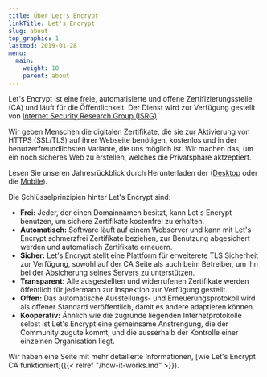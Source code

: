 ```yaml
---
title: Über Let's Encrypt
linkTitle: Let's Encrypt
slug: about
top_graphic: 1
lastmod: 2019-01-28
menu:
  main:
    weight: 10
    parent: about
---
```


Let's Encrypt ist eine freie, automatisierte und offene Zertifizierungsstelle (CA) und läuft für die Öffentlichkeit. Der Dienst wird zur Verfügung gestellt von [Internet Security Research Group (ISRG)](https://www.abetterinternet.org/).

Wir geben Menschen die digitalen Zertifikate, die sie zur Aktivierung von HTTPS (SSL/TLS) auf ihrer Webseite benötigen, kostenlos und in der benutzerfreundlichsten Variante, die uns möglich ist. Wir machen das, um ein noch sicheres Web zu erstellen, welches die Privatsphäre aktzeptiert.

Lesen Sie unseren Jahresrückblick durch Herunterladen der ([Desktop](https://abetterinternet.org/documents/2019-ISRG-Annual-Report-Desktop.pdf) oder die [Mobile](https://abetterinternet.org/documents/2019-ISRG-Annual-Report-Mobile.pdf)).

Die Schlüsselprinzipien hinter Let's Encrypt sind:

* <strong>Frei:</strong> Jeder, der einen Domainnamen besitzt, kann Let's Encrypt benutzen, um sichere Zertifikate kostenfrei zu erhalten.
* <strong>Automatisch:</strong> Software läuft auf einem Webserver und kann mit Let's Encrypt schmerzfrei Zertifikate beziehen, zur Benutzung abgesichert werden und automatisch Zertifikate erneuern.
* <strong>Sicher:</strong> Let's Encrypt stellt eine Plattform für erweiterete TLS Sicherheit zur Verfügung, sowohl auf der CA Seite als auch beim Betreiber, um ihn bei der Absicherung seines Servers zu unterstützen.
* <strong>Transparent:</strong> Alle ausgestellten und widerrufenen Zertifikate werden öffentlich für jedermann zur Inspektion zur Verfügung gestellt.
* <strong>Offen:</strong> Das automatische Ausstellungs- und Erneuerungsprotokoll wird als offener Standard veröffentlich, damit es andere adaptieren können.
* <strong>Kooperativ:</strong> Ähnlich wie die zugrunde liegenden Internetprotokolle selbst ist Let's Encrypt eine gemeinsame Anstrengung, die der Community zugute kommt, und die ausserhalb der Kontrolle einer einzelnen Organisation liegt.

Wir haben eine Seite mit mehr detailierte Informationen, [wie Let's Encrypt CA funktioniert]({{< relref "/how-it-works.md" >}}).
